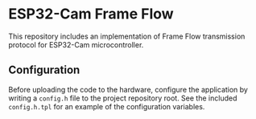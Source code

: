 # ESP32-Cam Frame Flow

This repository includes an implementation of Frame Flow transmission protocol for ESP32-Cam microcontroller.

## Configuration

Before uploading the code to the hardware, configure the application by writing a `config.h` file to the project
repository root. See the included `config.h.tpl` for an example of the configuration variables.
